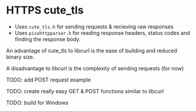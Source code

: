 # HTTPS cute_tls

-   Uses `cute_tls.h` for sending requests & recieving raw responses
-   Uses `picohttpparser.h` for reading response headers, status codes and finding the response body.

An advantage of cute_tls to libcurl is the ease of building and reduced binary size.

A disadvantage to libcurl is the complexity of sending requests (for now)

TODO: add POST request example

TODO: create really easy GET & POST functions similar to libcurl

TODO: build for Windows
